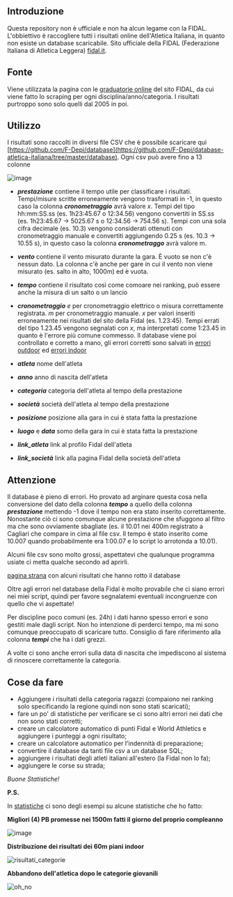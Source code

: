 ## Introduzione
Questa repository non è ufficiale e non ha alcun legame con la FIDAL.
L'obbiettivo è raccogliere tutti i risultati online dell'Atletica Italiana, in
quanto non esiste un database scaricabile.
Sito ufficiale della FIDAL (Federazione Italiana di Atletica Leggera)
[fidal.it](http://www.fidal.it/).

## Fonte
Viene utilizzata la pagina con le
[graduatorie online](http://www.fidal.it/risultati/2019/COD7650/Index.htm) del
sito FIDAL, da cui viene fatto lo scraping per ogni disciplina/anno/categoria.
I risultati purtroppo sono solo quelli dal 2005 in poi.

## Utilizzo
I risultati sono raccolti in diversi file CSV che è possibile scaricare qui
[https://github.com/F-Depi/database](https://github.com/F-Depi/database-atletica-italiana/tree/master/database).
Ogni csv può avere fino a 13 colonne

![image](https://github.com/user-attachments/assets/c0a06917-bf55-4695-9d5f-55099fddbe94)

- ***prestazione*** contiene il tempo utile per classificare i risultati.
Tempi/misure scritte erroneamente vengono trasformati in -1, in questo caso la
colonna ***cronometraggio*** avrà valore _x_. Tempi del tipo hh:mm:SS.ss (es.
1h23:45.67 o 12:34.56) vengono convertiti in SS.ss (es. 1h23:45.67 -> 5025.67 s
o 12:34.56 -> 754.56 s). Tempi con una sola cifra decimale (es. 10.3) vengono
considerati ottenuti con cronometraggio manuale e convertiti aggiungendo 0.25 s
(es. 10.3 -> 10.55 s), in questo caso la colonna ***cronometraggo*** avrà valore m.
- ***vento*** contiene il vento misurato durante la gara. È vuoto se non c'è
nessun dato. La colonna c'è anche per gare in cui il vento non viene misurato
(es. salto in alto, 1000m) ed è vuota.
- ***tempo*** contiene il risultato così come comoare nei ranking, può essere
anche la misura di un salto o un lancio
- ***cronometraggio*** _e_ per cronometraggio elettrico o misura correttamente
registrata. _m_ per cronometraggio manuale. _x_ per valori inseriti erroneamente
nei risultati del sito della Fidal (es. 1.23:45). Tempi errati del tipo 1.23.45
vengono segnalati con _x_, ma interpretati come 1:23.45 in quanto è l'errore più
comune commesso.
Il database viene poi controllato e corretto a mano, gli errori corretti sono
salvati in
[errori outdoor](https://github.com/F-Depi/database-atletica-italiana/blob/master/database/outdoor/errori.csv)
ed [errori indoor](https://github.com/F-Depi/database-atletica-italiana/blob/master/database/indoor/errori.csv)

- ***atleta*** nome dell'atleta
- ***anno*** anno di nascita dell'atleta
- ***categoria*** categoria dell'atleta al tempo della prestazione
- ***società*** società dell'atleta al tempo della prestazione
- ***posizione*** posizione alla gara in cui è stata fatta la prestazione
- ***luogo*** e ***data*** somo della gara in cui è stata fatta la prestazione
- ***link_atleta*** link al profilo Fidal dell'atleta
- ***link_società*** link alla pagina Fidal della società dell'atleta

## Attenzione
Il database è pieno di errori. Ho provato ad arginare questa cosa nella
conversione del dato della colonna ***tempo*** a quello della colonna
***prestazione*** mettendo -1 dove il tempo non era stato inserito correttamente.
Nonostante ciò ci sono comunque alcune prestazione che sfuggono al filtro ma che
sono ovviamente sbagliate (es. il 10.01 nei 400m registrato a Cagliari che
compare in cima al file csv. Il tempo è stato inserito come 10.007 quando
probabilmente era 1:00.07 e lo script lo arrotonda a 10.01).

Alcuni file csv sono molto grossi, aspettatevi che qualunque programma usiate
ci metta qualche secondo ad aprirli.

[pagina strana](https://www.fidal.it/graduatorie.php?anno=2006&tipo_attivita=P&sesso=F&categoria=CF&gara=20&tipologia_estrazione=2&vento=0&regione=0&nazionalita=1&limite=100&societa=&submit=Invia)
con alcuni risultati che hanno rotto il database

Oltre agli errori nel database della Fidal è molto provabile che ci siano errori
nei miei script, quindi per favore segnalatemi eventuali incongruenze con quello
che vi aspettate!

Per discipline poco comuni (es. 24h) i dati hanno spesso errori e sono gestiti
male dagli script. Non ho intenzione di perderci tempo, ma mi sono comunque
preoccupato di scaricare tutto. Consiglio di fare riferimento alla colonna
***tempi*** che ha i dati grezzi.

A volte ci sono anche errori sulla data di nascita che impediscono al sistema
di rinoscere correttamente la categoria.


## Cose da fare
 - Aggiungere i risultati della categoria ragazzi (compaiono nei ranking solo
 specificando la regione quindi non sono stati scaricati);
 - fare un po' di statistiche per verificare se ci sono altri errori nei dati
 che non sono stati corretti;
 - creare un calcolatore automatico di punti Fidal e World Athletics e
 aggiungere i punteggi a ogni risultato;
 - creare un calcolatore automatico per l'indennità di preparazione;
 - convertire il database da tanti file csv a un database SQL;
 - aggiungere i risultati degli atleti italiani all'estero (la Fidal non lo fa);
 - aggiungere le corse su strada;


_Buone Statistiche!_


**P.S.**

In
[statistiche](https://github.com/F-Depi/database-atletica-italiana/blob/master/statistiche)
ci sono degli esempi su alcune statistiche che ho fatto:

**Migliori (4) PB promesse nei 1500m fatti il giorno del proprio compleanno**

![image](https://github.com/user-attachments/assets/85644ab6-1e64-4d01-9802-243df39c8868)

**Distribuzione dei risultati dei 60m piani indoor**

![risultati_categorie](https://github.com/user-attachments/assets/45be6247-082a-4cf2-b8a8-d386298ca669)

**Abbandono dell'atletica dopo le categorie giovanili**

![oh_no](https://github.com/user-attachments/assets/650bf533-8a74-4d4c-a987-0bc6c7d6467a)
